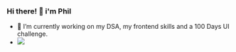 ### Hi there! 👋 i'm Phil



- 🌱 I’m currently working on my DSA, my frontend skills and a 100 Days UI challenge.
- ![](https://komarev.com/ghpvc/?username=abena07&style=blueviolet)




